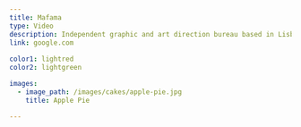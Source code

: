 ```yaml
---
title: Mafama
type: Video
description: Independent graphic and art direction bureau based in Lisboa-P.T. run by José Torres.<br>Each work is custom made to fit its own purpose. Focused on detailed typographic work for comercial and cultural spheres.
link: google.com
    
color1: lightred
color2: lightgreen

images:
  - image_path: /images/cakes/apple-pie.jpg
    title: Apple Pie

---
```

